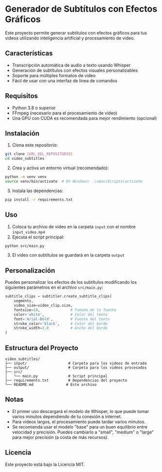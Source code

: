 # Generador de Subtítulos con Efectos Gráficos

Este proyecto permite generar subtítulos con efectos gráficos para tus videos utilizando inteligencia artificial y procesamiento de video.

## Características

- Transcripción automática de audio a texto usando Whisper
- Generación de subtítulos con efectos visuales personalizables
- Soporte para múltiples formatos de video
- Fácil de usar con una interfaz de línea de comandos

## Requisitos

- Python 3.8 o superior
- FFmpeg (necesario para el procesamiento de video)
- Una GPU con CUDA es recomendada para mejor rendimiento (opcional)

## Instalación

1. Clona este repositorio:
```bash
git clone [URL_DEL_REPOSITORIO]
cd video_subtitles
```

2. Crea y activa un entorno virtual (recomendado):
```bash
python -m venv venv
source venv/bin/activate  # En Windows: .\venv\Scripts\activate
```

3. Instala las dependencias:
```bash
pip install -r requirements.txt
```

## Uso

1. Coloca tu archivo de video en la carpeta `input` con el nombre `input_video.mp4`
2. Ejecuta el script principal:
```bash
python src/main.py
```
3. El video con subtítulos se guardará en la carpeta `output`

## Personalización

Puedes personalizar los efectos de los subtítulos modificando los siguientes parámetros en el archivo `src/main.py`:

```python
subtitle_clips = subtitler.create_subtitle_clips(
    segments,
    video_size=video_clip.size,
    fontsize=28,              # Tamaño de la fuente
    color='white',            # Color del texto
    font='Arial-Bold',        # Fuente del texto
    stroke_color='black',     # Color del borde
    stroke_width=2.0          # Ancho del borde
)
```

## Estructura del Proyecto

```
video_subtitles/
├── input/                   # Carpeta para los videos de entrada
├── output/                  # Carpeta para los videos procesados
├── src/
│   └── main.py              # Script principal
├── requirements.txt         # Dependencias del proyecto
└── README.md               # Este archivo
```

## Notas

- El primer uso descargará el modelo de Whisper, lo que puede tomar varios minutos dependiendo de tu conexión a internet.
- Para videos largos, el procesamiento puede tardar varios minutos.
- Se recomienda usar el modelo "base" para un buen equilibrio entre velocidad y precisión. Puedes cambiarlo a "small", "medium" o "large" para mejor precisión (a costa de más recursos).

## Licencia

Este proyecto está bajo la Licencia MIT.